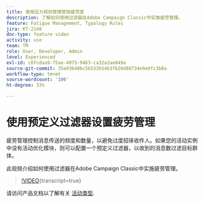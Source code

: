 ```yaml
---
title: 使用压力规则管理营销疲劳度
description: 了解如何使用过滤器在Adobe Campaign Classic中实施疲劳管理。
feature: Fatigue Management, Typology Rules
jira: KT-2148
doc-type: feature video
activity: use
team: TM
role: User, Developer, Admin
level: Experienced
exl-id: c6fcdaa9-75ae-4975-9463-ca32a2ae849a
source-git-commit: 35e036486c5b533b54b3f626d88734e9a9fc3b8a
workflow-type: tm+mt
source-wordcount: '106'
ht-degree: 33%

---
```


# 使用预定义过滤器设置疲劳管理

疲劳管理控制消息传送的频度和数量，以避免过度招徕收件人。如果您的活动实例中没有活动优化模块，则可以配置一个预定义过滤器，以收到的消息数过滤目标群体。

此视频介绍如何使用过滤器在Adobe Campaign Classic中实施疲劳管理。

>[!VIDEO](https://video.tv.adobe.com/v/25091?quality=12&learn=on){transcript=true}

请访问产品文档以了解有关 [活动类型](https://experienceleague.adobe.com/docs/campaign-classic/using/orchestrating-campaigns/campaign-optimization/about-campaign-typologies.html?lang=zh-Hans).
